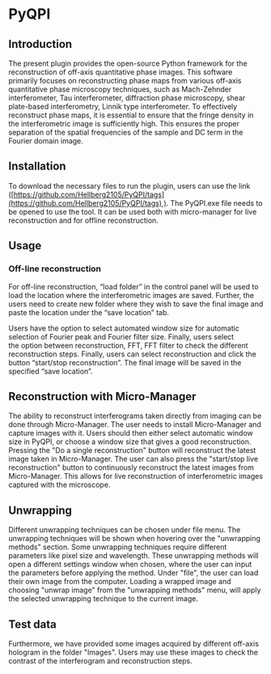 # PyQPI
## Introduction

The present plugin provides the open-source Python framework for the reconstruction of off-axis quantitative phase images. This software primarily focuses on reconstructing phase maps from various off-axis quantitative phase microscopy techniques, such as Mach-Zehnder interferometer, Tau interferometer, diffraction phase microscopy, shear plate-based interferometry, Linnik type interferometer. To effectively reconstruct phase maps, it is essential to ensure that the fringe density in the interferometric image is sufficiently high. This ensures the proper separation of the spatial frequencies of the sample and DC term in the Fourier domain image.

## Installation
To download the necessary files to run the plugin, users can use the link ([https://github.com/Hellberg2105/PyQPI/tags](https://github.com/Hellberg2105/PyQPI/tags) ). The PyQPI.exe file needs to be opened to use the tool. It can be used both with micro-manager for live reconstruction and for offline reconstruction.

## Usage

### Off-line reconstruction
For off-line reconstruction, “load folder” in the control panel will be used to load the location where the interferometric images are saved. Further, the users need to create new folder where they wish to save the final image and paste the location under the “save location” tab.

Users have the option to select automated window size for automatic selection of Fourier peak and Fourier filter size. Finally, users select the option between reconstruction, FFT, FFT filter to check the different reconstruction steps. Finally, users can select reconstruction and click the button “start/stop reconstruction”. The final image will be saved in the specified “save location”.

## Reconstruction with Micro-Manager
The ability to reconstruct interferograms taken directly from imaging can be done through Micro-Manager. The user needs to install Micro-Manager and capture images with it. Users should then either select automatic window size in PyQPI, or choose a window size that gives a good reconstruction. Pressing the "Do a single reconstruction" button will reconstruct the latest image taken in Micro-Manager. The user can also press the "start/stop live reconstruction" button to continuously reconstruct the latest images from Micro-Manager. This allows for live reconstruction of interferometric images captured with the microscope. 

## Unwrapping
Different unwrapping techniques can be chosen under file menu. The unwrapping techniques will be shown when hovering over the "unwrapping methods" section. Some unwrapping techniques require different parameters like pixel size and wavelength. These unwrapping methods will open a different settings window when chosen, where the user can input the parameters before applying the method. Under "file", the user can load their own image from the computer. Loading a wrapped image and choosing "unwrap image" from the "unwrapping methods" menu, will apply the selected unwrapping technique to the current image.

## Test data
Furthermore, we have provided some images acquired by different off-axis hologram in the folder "Images". Users may use these images to check the contrast of the interferogram and reconstruction steps.
